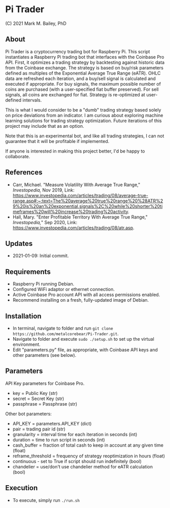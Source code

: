 # Pi Trader

(C) 2021 Mark M. Bailey, PhD

## About

Pi Trader is a cryptocurrency trading bot for Raspberry Pi.  This script instantiates a Raspberry Pi trading bot that interfaces with the Coinbase Pro API.  First, it optimizes a trading strategy by backtesting against historic data from the Coinbase exchange.  The strategy is based on buy/risk parameters defined as multiples of the Exponential Average True Range (eATR).  OHLC data are refreshed each iteration, and a buy/sell signal is calculated and executed if appropriate.  For buy signals, the maximum possible number of coins are purchased (with a user-specified fiat buffer preserved).  For sell signals, all coins are exchanged for fiat. Strategy is re-optimized at user-defined intervals.<br>

This is what I would consider to be a "dumb" trading strategy based solely on price deviations from an indicator.  I am curious about exploring machine learning solutions for trading strategy optimization.  Future iterations of this project may include that as an option.<br>

Note that this is an experimental bot, and like all trading strategies, I can not guarantee that it will be profitable if implemented.<br>

If anyone is interested in making this project better, I'd be happy to collaborate.

## References
* Carr, Michael. "Measure Volatility With Average True Range," *Investopedia,* Nov 2019, Link: https://www.investopedia.com/articles/trading/08/average-true-range.asp#:~:text=The%20average%20true%20range%20%28ATR%29%20is%20an%20exponential,signals%2C%20while%20shorter%20timeframes%20will%20increase%20trading%20activity.
* Hall, Mary. "Enter Profitable Territory With Average True Range," *Investopedia,*" Sep 2020, Link: https://www.investopedia.com/articles/trading/08/atr.asp.

## Updates
* 2021-01-09: Initial commit.

## Requirements
* Raspberry Pi running Debian.
* Configured WiFi adaptor or ethernet connection.
* Active Coinbase Pro account API with all access permissions enabled.
* Recommend installing on a fresh, fully-updated image of Debian.

## Installation
* In terminal, navigate to folder and run `git clone https://github.com/metalcorebear/Pi-Trader.git`.
* Navigate to folder and execute `sudo ./setup.sh` to set up the virtual environment.
* Edit "parameters.py" file, as appropriate, with Coinbase API keys and other parameters (see below).

## Parameters
API Key parameters for Coinbase Pro.<br>

* key = Public Key (str)
* secret = Secret Key (str)
* passphrase = Passphrase (str)<br>

Other bot parameters:<br>

* API_KEY = parameters.API_KEY (dict)
* pair = trading pair id (str)
* granularity = interval time for each iteration in seconds (int)
* duration = time to run script in seconds (int)
* cash_buffer = fraction of total cash to keep in account at any given time (float)
* reframe_threshold = frequency of strategy reoptimization in hours (float)
* continuous - set to True if script should run indefinitely (bool)
* chandelier = use/don't use chandelier method for eATR calculation (bool)

## Execution
* To execute, simply run `./run.sh`
